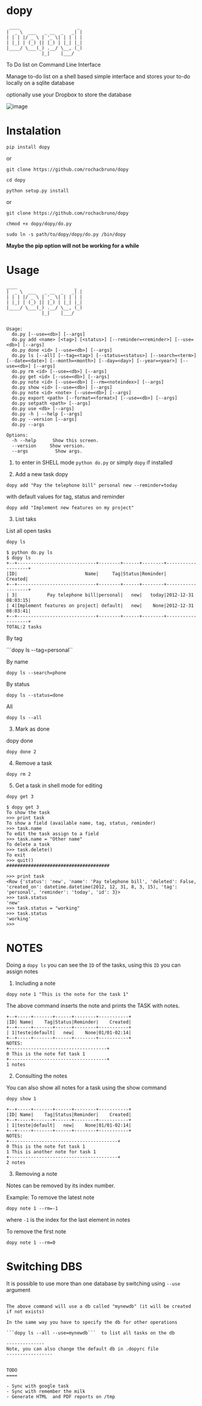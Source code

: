 dopy
====

     ____                     _
    |  _ \  ___   _ __  _   _| |
    | | | |/ _ \ | '_ \| | | | |
    | |_| | (_) || |_) | |_| |_|
    |____/ \___(_) .__/ \__, (_)
                 |_|    |___/


To Do list on Command Line Interface

Manage to-do list on a shell based simple interface and stores your to-do locally on a sqlite database

optionally use your Dropbox to store the database

![image](https://raw.github.com/rochacbruno/dopy/master/dopy.png)

Instalation
====
```pip install dopy```

or

```git clone https://github.com/rochacbruno/dopy```

```cd dopy```

```python setup.py install```

or

```git clone https://github.com/rochacbruno/dopy```

```chmod +x dopy/dopy/do.py```

```sudo ln -s path/to/dopy/dopy/do.py /bin/dopy```

**Maybe the pip option will not be working for a while**

Usage
====

    ____                     _
    |  _ \  ___   _ __  _   _| |
    | | | |/ _ \ | '_ \| | | | |
    | |_| | (_) || |_) | |_| |_|
    |____/ \___(_) .__/ \__, (_)
                 |_|    |___/


    Usage:
      do.py [--use=<db>] [--args]
      do.py add <name> [<tag>] [<status>] [--reminder=<reminder>] [--use=<db>] [--args]
      do.py done <id> [--use=<db>] [--args]
      do.py ls [--all] [--tag=<tag>] [--status=<status>] [--search=<term>] [--date=<date>] [--month=<month>] [--day=<day>] [--year=<year>] [--use=<db>] [--args]
      do.py rm <id> [--use=<db>] [--args]
      do.py get <id> [--use=<db>] [--args]
      do.py note <id> [--use=<db>] [--rm=<noteindex>] [--args]
      do.py show <id> [--use=<db>] [--args]
      do.py note <id> <note> [--use=<db>] [--args]
      do.py export <path> [--format=<format>] [--use=<db>] [--args]
      do.py setpath <path> [--args]
      do.py use <db> [--args]
      do.py -h | --help [--args]
      do.py --version [--args]
      do.py --args

    Options:
      -h --help      Show this screen.
      --version     Show version.
      --args          Show args.


1. to enter in SHELL mode
```python do.py``` or simply ``dopy`` if installed

2. Add a new task
dopy <name> <tag> <status> <reminder>

```dopy add "Pay the telephone bill" personal new --reminder=today```

with default values for tag, status and reminder

```dopy add "Implement new features on my project"```

3. List taks

List all open tasks

```dopy ls```

    $ python do.py ls
    $ dopy ls
    +--+-----------------------------+--------+------+--------+-------------------+
    |ID|                         Name|     Tag|Status|Reminder|            Created|
    +--+-----------------------------+--------+------+--------+-------------------+
    | 3|           Pay telephone bill|personal|   new|   today|2012-12-31 08:03:15|
    | 4|Implement features on project| default|   new|    None|2012-12-31 08:03:41|
    +--+-----------------------------+--------+------+--------+-------------------+
    TOTAL:2 tasks

By tag

```dopy ls --tag=personal``

By name

```dopy ls --search=phone```

By status

```dopy ls --status=done```

All

```dopy ls --all```

3. Mark as done

dopy done <id>

```dopy done 2```

4. Remove a task

```dopy rm 2```

5. Get a task in shell mode for editing

```dopy get 3```

    $ dopy get 3
    To show the task
    >>> print task
    To show a field (available name, tag, status, reminder)
    >>> task.name
    To edit the task assign to a field
    >>> task.name = "Other name"
    To delete a task
    >>> task.delete()
    To exit
    >>> quit()
    ######################################

    >>> print task
    <Row {'status': 'new', 'name': 'Pay telephone bill', 'deleted': False, 'created_on': datetime.datetime(2012, 12, 31, 8, 3, 15), 'tag': 'personal', 'reminder': 'today', 'id': 3}>
    >>> task.status
    'new'
    >>> task.status = "working"
    >>> task.status
    'working'
    >>>


NOTES
====

Doing a ```dopy ls``` you can see the ```ID``` of the tasks, using this ```ID``` you can assign notes

1. Including a note

```dopy note 1 "This is the note for the task 1"```

The above command inserts the note and prints the TASK with notes.

    +--+-----+-------+------+--------+-----------+
    |ID| Name|    Tag|Status|Reminder|    Created|
    +--+-----+-------+------+--------+-----------+
    | 1|teste|default|   new|    None|01/01-02:14|
    +--+-----+-------+------+--------+-----------+
    NOTES:
    +------------------------------------+
    0 This is the note fot task 1
    +------------------------------------+
    1 notes

2. Consulting the notes

You can also show all notes for a task using the show command

```dopy show 1```

    +--+-----+-------+------+--------+-----------+
    |ID| Name|    Tag|Status|Reminder|    Created|
    +--+-----+-------+------+--------+-----------+
    | 1|teste|default|   new|    None|01/01-02:14|
    +--+-----+-------+------+--------+-----------+
    NOTES:
    +----------------------------------------+
    0 This is the note fot task 1
    1 This is another note for task 1
    +----------------------------------------+
    2 notes


3. Removing a note

Notes can be removed by its index number.

Example: To remove the latest note

```dopy note 1 --rm=-1```

where ```-1``` is the index for the last element in notes

To remove the first note

```dopy note 1 --rm=0```

Switching DBS
====

It is possible to use more than one database by switching using ```--use``` argument

```dopy add "Including on another db" --use=mynewdb

The above command will use a db called "mynewdb" (it will be created if not exists)

In the same way you have to specify the db for other operations

```dopy ls --all --use=mynewdb```  to list all tasks on the db

--------------
Note, you can also change the default db in .dopyrc file
-----------------


TODO
====

- Sync with google task
- Sync with remember the milk
- Generate HTML  and PDF reports on /tmp
